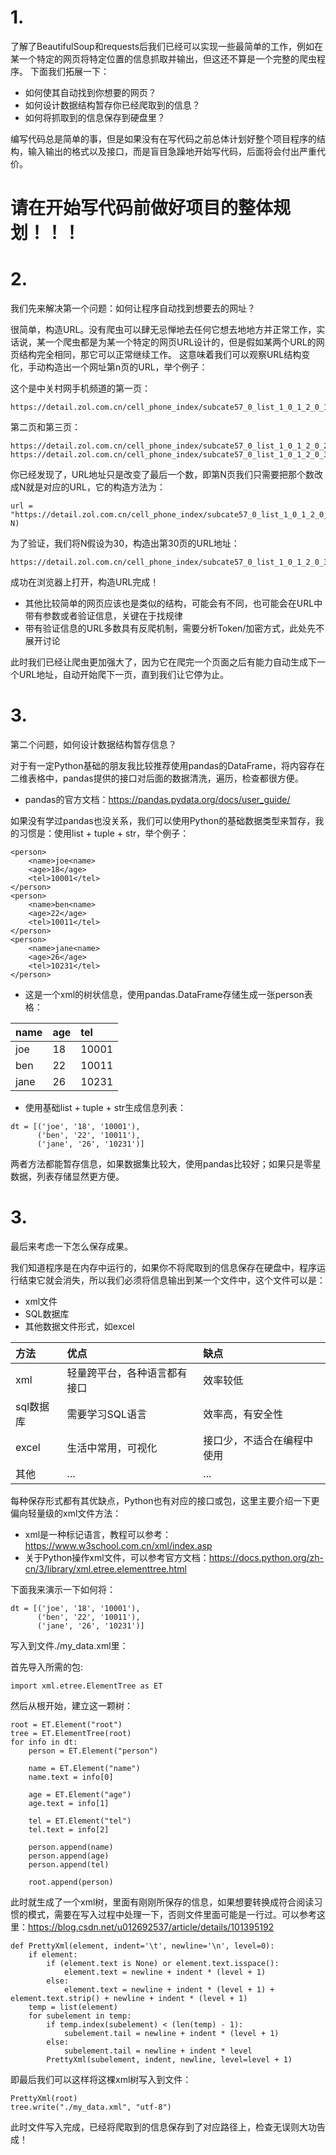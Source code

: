 # 1.
了解了BeautifulSoup和requests后我们已经可以实现一些最简单的工作，例如在某一个特定的网页将特定位置的信息抓取并输出，但这还不算是一个完整的爬虫程序。
下面我们拓展一下：
- 如何使其自动找到你想要的网页？
- 如何设计数据结构暂存你已经爬取到的信息？
- 如何将抓取到的信息保存到硬盘里？

编写代码总是简单的事，但是如果没有在写代码之前总体计划好整个项目程序的结构，输入输出的格式以及接口，而是盲目急躁地开始写代码，后面将会付出严重代价。

# 请在开始写代码前做好项目的整体规划！！！

# 2.
我们先来解决第一个问题：如何让程序自动找到想要去的网址？

很简单，构造URL。没有爬虫可以肆无忌惮地去任何它想去地地方并正常工作，实话说，某一个爬虫都是为某一个特定的网页URL设计的，但是假如某两个URL的网页结构完全相同，那它可以正常继续工作。
这意味着我们可以观察URL结构变化，手动构造出一个网址第n页的URL，举个例子：

这个是中关村网手机频道的第一页：
```
https://detail.zol.com.cn/cell_phone_index/subcate57_0_list_1_0_1_2_0_1.html
```

第二页和第三页：
```
https://detail.zol.com.cn/cell_phone_index/subcate57_0_list_1_0_1_2_0_2.html
https://detail.zol.com.cn/cell_phone_index/subcate57_0_list_1_0_1_2_0_3.html
```

你已经发现了，URL地址只是改变了最后一个数，即第N页我们只需要把那个数改成N就是对应的URL，它的构造方法为：
```
url = "https://detail.zol.com.cn/cell_phone_index/subcate57_0_list_1_0_1_2_0_$.html".replace('$', N)
```

为了验证，我们将N假设为30，构造出第30页的URL地址：
```
https://detail.zol.com.cn/cell_phone_index/subcate57_0_list_1_0_1_2_0_30.html
```
成功在浏览器上打开，构造URL完成！

- 其他比较简单的网页应该也是类似的结构，可能会有不同，也可能会在URL中带有参数或者验证信息，关键在于找规律
- 带有验证信息的URL多数具有反爬机制，需要分析Token/加密方式，此处先不展开讨论

此时我们已经让爬虫更加强大了，因为它在爬完一个页面之后有能力自动生成下一个URL地址，自动开始爬下一页，直到我们让它停为止。

# 3.
第二个问题，如何设计数据结构暂存信息？

对于有一定Python基础的朋友我比较推荐使用pandas的DataFrame，将内容存在二维表格中，pandas提供的接口对后面的数据清洗，遍历，检查都很方便。
- pandas的官方文档：https://pandas.pydata.org/docs/user_guide/

如果没有学过pandas也没关系，我们可以使用Python的基础数据类型来暂存，我的习惯是：使用list + tuple + str，举个例子：
```
<person>
    <name>joe<name>
    <age>18</age>
    <tel>10001</tel>
</person>
<person>
    <name>ben<name>
    <age>22</age>
    <tel>10011</tel>
</person>
<person>
    <name>jane<name>
    <age>26</age>
    <tel>10231</tel>
</person>
```
- 这是一个xml的树状信息，使用pandas.DataFrame存储生成一张person表格：

|name|age|tel|
|:---|:---|:---|
|joe|18|10001|
|ben|22|10011|
|jane|26|10231|

- 使用基础list + tuple + str生成信息列表：
```
dt = [('joe', '18', '10001'),
      ('ben', '22', '10011'),
      ('jane', '26', '10231')]
```

两者方法都能暂存信息，如果数据集比较大，使用pandas比较好；如果只是零星数据，列表存储显然更方便。

# 3.
最后来考虑一下怎么保存成果。

我们知道程序是在内存中运行的，如果你不将爬取到的信息保存在硬盘中，程序运行结束它就会消失，所以我们必须将信息输出到某一个文件中，这个文件可以是：
- xml文件
- SQL数据库
- 其他数据文件形式，如excel

|方法|优点|缺点|
|:---|:---|:---|
|xml|轻量跨平台，各种语言都有接口|效率较低|
|sql数据库|需要学习SQL语言|效率高，有安全性|
|excel|生活中常用，可视化|接口少，不适合在编程中使用|
|其他|...|...|

每种保存形式都有其优缺点，Python也有对应的接口或包，这里主要介绍一下更偏向轻量级的xml文件方法：
- xml是一种标记语言，教程可以参考：https://www.w3school.com.cn/xml/index.asp
- 关于Python操作xml文件，可以参考官方文档：https://docs.python.org/zh-cn/3/library/xml.etree.elementtree.html

下面我来演示一下如何将：
```
dt = [('joe', '18', '10001'),
      ('ben', '22', '10011'),
      ('jane', '26', '10231')]
```
写入到文件./my_data.xml里：

首先导入所需的包:
```
import xml.etree.ElementTree as ET
```

然后从根开始，建立这一颗树：
```
root = ET.Element("root")
tree = ET.ElementTree(root)
for info in dt:
    person = ET.Element("person")
    
    name = ET.Element("name")
    name.text = info[0]
   
    age = ET.Element("age")
    age.text = info[1]
    
    tel = ET.Element("tel")
    tel.text = info[2]
    
    person.append(name)
    person.append(age)
    person.append(tel)
    
    root.append(person)

```

此时就生成了一个xml树，里面有刚刚所保存的信息，如果想要转换成符合阅读习惯的模式，需要在写入过程中处理一下，否则文件里面可能是一行过。可以参考这里：https://blog.csdn.net/u012692537/article/details/101395192
```
def PrettyXml(element, indent='\t', newline='\n', level=0):
    if element:
        if (element.text is None) or element.text.isspace():
            element.text = newline + indent * (level + 1)
        else:
            element.text = newline + indent * (level + 1) + element.text.strip() + newline + indent * (level + 1)
    temp = list(element)
    for subelement in temp:
        if temp.index(subelement) < (len(temp) - 1):
            subelement.tail = newline + indent * (level + 1)
        else:
            subelement.tail = newline + indent * level
        PrettyXml(subelement, indent, newline, level=level + 1)
```

即最后我们可以这样将这棵xml树写入到文件：
```
PrettyXml(root)
tree.write("./my_data.xml", "utf-8")
```

此时文件写入完成，已经将爬取到的信息保存到了对应路径上，检查无误则大功告成！
